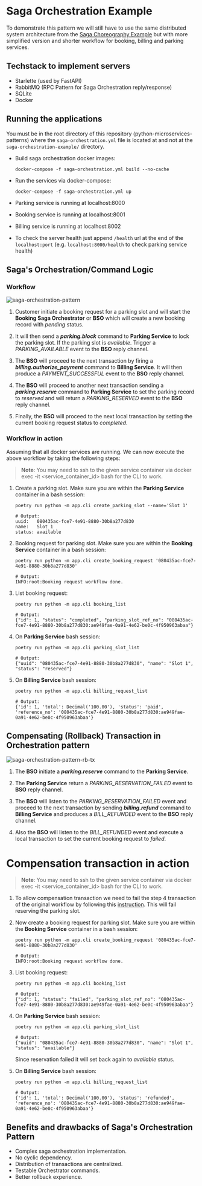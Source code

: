 # Saga Orchestration Example

To demonstrate this pattern we will still have to use the same distributed system architecture from the [Saga Choreography Example](https://github.com/roelzkie15/python-microservices-patterns/tree/master/saga-choreography-example) but with more simplified version and shorter workflow for booking, billing and parking services.

## Techstack to implement servers

- Starlette (used by FastAPI)
- RabbitMQ (RPC Pattern for Saga Orchestration reply/response)
- SQLite
- Docker


## Running the applications

You must be in the root directory of this repository (python-microservices-patterns) where the `saga-orchestration.yml` file is located at and not at the `saga-orchestration-example/` directory.

- Build saga orchestration docker images:

    ```
    docker-compose -f saga-orchestration.yml build --no-cache
    ```

- Run the services via docker-compose:

    ```
    docker-compose -f saga-orchestration.yml up
    ```

- Parking service is running at localhost:8000
- Booking service is running at localhost:8001
- Billing service is running at localhost:8002
- To check the server health just append `/health` url at the end of the `localhost:port` (e.g. `localhost:8000/health` to check parking service health)


## Saga's Orchestration/Command Logic

### Workflow

![saga-orchestration-pattern](https://github.com/roelzkie15/python-microservices-patterns/blob/master/saga-orchestration-example/resources/saga-orchestration-pattern.png)

1. Customer initiate a booking request for a parking slot and will start the **Booking Saga Orchestrator** or **BSO** which will create a new booking record with _pending_ status.

1. It will then send a _**parking.block**_ command to **Parking Service** to lock the parking slot. If the parking slot is _available_. Trigger a _PARKING_AVAILABLE_ event to the **BSO** reply channel.

1. The **BSO** will proceed to the next transaction by firing a _**billing.authorize_payment**_ command to **Billing Service**. It will then produce a _PAYMENT_SUCCESSFUL_ event to the **BSO** reply channel.

1. The **BSO** will proceed to another next transaction sending a _**parking.reserve**_ command to  **Parking Service** to set the parking record to _reserved_ and will return a _PARKING_RESERVED_ event to the **BSO** reply channel.

1. Finally, the **BSO** will proceed to the next local transaction by setting the current booking request status to _completed_.

### Workflow in action

Assuming that all docker services are running. We can now execute the above workflow by taking the following steps:

> **Note**: You may need to ssh to the given service container via docker exec -it <service_container_id> bash for the CLI to work.

1. Create a parking slot. Make sure you are within the **Parking Service** container in a bash session:

    ```
    poetry run python -m app.cli create_parking_slot --name='Slot 1'

    # Output:
    uuid:   080435ac-fce7-4e91-8880-30b8a277d830
    name:   Slot 1
    status: available
    ```
1. Booking request for parking slot. Make sure you are within the **Booking Service** container in a bash session:

    ```
    poetry run python -m app.cli create_booking_request '080435ac-fce7-4e91-8880-30b8a277d830'

    # Output:
    INFO:root:Booking request workflow done.
    ```

1. List booking request:

    ```
    poetry run python -m app.cli booking_list

    # Output:
    {"id": 1, "status": "completed", "parking_slot_ref_no": "080435ac-fce7-4e91-8880-30b8a277d830:ae949fae-0a91-4e62-be0c-4f950963abaa"}
    ```

1. On **Parking Service** bash session:

    ```
    poetry run python -m app.cli parking_slot_list

    # Output:
    {"uuid": "080435ac-fce7-4e91-8880-30b8a277d830", "name": "Slot 1", "status": "reserved"}
    ```

1. On **Billing Service** bash session:

    ```
    poetry run python -m app.cli billing_request_list

    # Output:
    {'id': 1, 'total': Decimal('100.00'), 'status': 'paid', 'reference_no': '080435ac-fce7-4e91-8880-30b8a277d830:ae949fae-0a91-4e62-be0c-4f950963abaa'}
    ```

## Compensating (Rollback) Transaction in Orchestration pattern

![saga-orchestration-pattern-rb-tx](https://github.com/roelzkie15/python-microservices-patterns/blob/master/saga-orchestration-example/resources/saga-orchestration-pattern-rb-transaction.png)

1. The **BSO** initiate a _**parking.reserve**_ command to the **Parking Service**.

1. The **Parking Service** return a _PARKING_RESERVATION_FAILED_ event to **BSO** reply channel.

1. The **BSO** will listen to the _PARKING_RESERVATION_FAILED_ event and proceed to the next transaction by sending _**billing.refund**_ command to **Billing Service** and produces a _BILL_REFUNDED_ event to the **BSO** reply channel.

1. Also the **BSO** will listen to the _BILL_REFUNDED_ event and execute a local transaction to set the current booking request to _failed_.

# Compensation transaction in action

> **Note**: You may need to ssh to the given service container via docker exec -it <service_container_id> bash for the CLI to work.

1. To allow compensation transaction we need to fail the step 4 transaction of the original workflow by following this [instruction](https://github.com/roelzkie15/python-microservices-patterns/blob/master/saga-orchestration-example/parking/app/services.py#L98). This will fail reserving the parking slot.

1. Now create a booking request for parking slot. Make sure you are within the **Booking Service** container in a bash session:

    ```
    poetry run python -m app.cli create_booking_request '080435ac-fce7-4e91-8880-30b8a277d830'

    # Output:
    INFO:root:Booking request workflow done.
    ```

1. List booking request:

    ```
    poetry run python -m app.cli booking_list

    # Output:
    {"id": 1, "status": "failed", "parking_slot_ref_no": "080435ac-fce7-4e91-8880-30b8a277d830:ae949fae-0a91-4e62-be0c-4f950963abaa"}
    ```

1. On **Parking Service** bash session:

    ```
    poetry run python -m app.cli parking_slot_list

    # Output:
    {"uuid": "080435ac-fce7-4e91-8880-30b8a277d830", "name": "Slot 1", "status": "available"}
    ```

    Since reservation failed it will set back again to _available_ status.

1. On **Billing Service** bash session:

    ```
    poetry run python -m app.cli billing_request_list

    # Output:
    {'id': 1, 'total': Decimal('100.00'), 'status': 'refunded', 'reference_no': '080435ac-fce7-4e91-8880-30b8a277d830:ae949fae-0a91-4e62-be0c-4f950963abaa'}
    ```

## Benefits and drawbacks of Saga's Orchestration Pattern

- Complex saga orchestration implementation.
- No cyclic dependency.
- Distribution of transactions are centralized.
- Testable Orchestrator commands.
- Better rollback experience.
